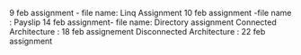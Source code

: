 9 feb assignment - file name: Linq Assignment
10 feb assignment -file name : Payslip
14 feb assignment- file name: Directory assignment
Connected Architecture : 18 feb assignement
Disconnected Architecture  : 22 feb assignment
